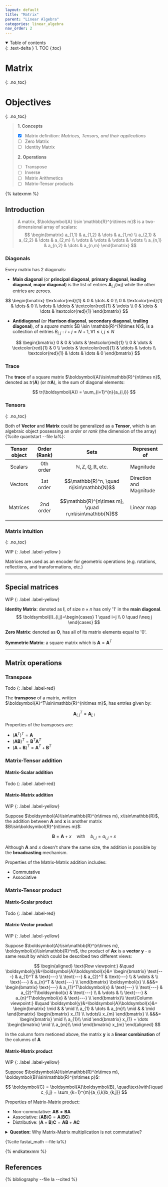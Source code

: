 ```yaml
---
layout: default
title: "Matrix"
parent: "Linear Algebra"
categories: linear_algebra
nav_order: 2
---
```

<details open markdown="block">
  <summary>
    Table of contents
  </summary>
  {: .text-delta }
1. TOC
{:toc}
</details>

# Matrix
{: .no_toc}

# Objectives
{: .no_toc}

> **1. Concepts**
>
> - [x] Matrix definition:&nbsp;*Matrices, Tensors, and their applications*
> - [ ] Zero Matrix
> - [ ] Identity Matrix
>
> **2. Operations**
>
> - [ ] Transpose
> - [ ] Inverse
> - [ ] Matrix Arithmetics
> - [ ] Matrix-Tensor products

{% katexmm %}

## Introduction

> A matrix, $\boldsymbol{A} \isin \mathbb{R}^{n\times m}$ is a two-dimensional array of scalars:
> $$
    \begin{bmatrix}
      a_{1,1} & a_{1,2} & \dots & a_{1,m} \\
      a_{2,1} & a_{2,2} & \dots & a_{2,m} \\
      \vdots  & \vdots  & \vdots & \vdots \\
      a_{n,1} & a_{n,2} & \dots & a_{n,m}
    \end{bmatrix} $$

### Diagonals

Every matrix has 2 diagonals:

- **Main diagonal** (or **principal diagonal**, **primary diagonal**, **leading diagonal**, **major diagonal**) is the list of entries $\boldsymbol{A}_{i,j}\left(\text{i=j}\right)$ while the other entries are zeroes.

$$
\begin{bmatrix}
  \textcolor{red}{1} & 0 & \dots & 0 \\
  0 & \textcolor{red}{1} & \dots & 0 \\
  \vdots & \ddots & \textcolor{red}{1} & \vdots \\
  0 & \dots & \dots & \textcolor{red}{1}
\end{bmatrix}
$$

- **Antidiagonal** (or **Harrison diagonal**, **secondary diagonal**, **trailing diagonal**), of a *square matrix* $B \isin \mathbb{R}^{N\times N}$, is a collection of entries $B_{i,j}: i+j=N+1, \forall 1\leq i,j\leq N$

$$
\begin{bmatrix}
  0 & 0 & \dots & \textcolor{red}{1} \\
  0 & \dots & \textcolor{red}{1} & 0 \\
  \vdots & \textcolor{red}{1} & \ddots & \vdots \\
  \textcolor{red}{1} & \dots & \dots & 0
\end{bmatrix}
$$

### Trace

The **trace** of a square matrix $\boldsymbol{A}\isin\mathbb{R}^{n\times n}$, denoted as $tr(\boldsymbol{A})$ (or $tr\boldsymbol{A}$), is the sum of diagonal elements:

$$
tr(\boldsymbol{A}) = \sum_{i=1}^{n}{a_{i,i}}
$$

### Tensors
{: .no_toc}

Both of **Vector** and **Matrix** could be generalized as a **Tensor**, which is an algebraic object possessing an *order* or *rank* (the dimension of the array) {%cite quantstart --file la%}:

| Tensor object | Order (Rank) | Sets         | Represent of |
|:-------------:|:------------:|:------------:|--------------|
| Scalars| 0th order| $$\mathbb{N}, \mathbb{Z}, \mathbb{Q},\mathbb{R},\text{etc.}$$| Magnitude|
| Vectors| 1st order| $$\mathbb{R}^n, \quad n\isin\mathbb{N}$$| Direction and Magnitude|
| Matrices| 2nd order| $$\mathbb{R}^{n\times m}, \quad n,m\isin\mathbb{N}$$| Linear map|

### Matrix intuition
{: .no_toc}

WIP
{: .label .label-yellow }

Matrices are used as an encoder for geometric operations (e.g. rotations, reflections, and transformations, etc.)

------------

## Special matrices

WIP
{: .label .label-yellow}

**Identity Matrix**: denoted as $\boldsymbol{I}$, of size $n\times n$ has only '1' in the **main diagonal**.
$$
\boldsymbol{I}_{i,j}=\begin{cases}
1 \quad i=j \\
0 \quad i\neq j
\end{cases}
$$

**Zero Matrix**: denoted as $\boldsymbol{O}$, has all of its matrix elements equal to '0'.

**Symmetric Matrix**: a square matrix which is $\boldsymbol{A} = \boldsymbol{A}^T$

------------

## Matrix operations

### Transpose

Todo
{: .label .label-red}

The **transpose** of a matrix, written $\boldsymbol{A}^T\isin\mathbb{R}^{n\times m}$, has entries given by:

$$
\boldsymbol{A}^T_{i,j} = \boldsymbol{A}_{j,i}
$$

Properties of the transposes are:

- $\left(\boldsymbol{A}^T\right)^T = \boldsymbol{A}$
- $(\boldsymbol{A}\boldsymbol{B})^T = \boldsymbol{B}^T\boldsymbol{A}^T$
- $(\boldsymbol{A} + \boldsymbol{B})^T = \boldsymbol{A}^T + \boldsymbol{B}^T$

### Matrix-Tensor addition

#### Matrix-Scalar addition

Todo
{: .label .label-red}

#### Matrix-Matrix addition

WIP
{: .label .label-yellow}

Suppose $\boldsymbol{A}\isin\mathbb{R}^{n\times m}, x\isin\mathbb{R}$, the addition between $\boldsymbol{A}$ and $\boldsymbol{x}$ is another matrix $B\isin\boldsymbol{R}^{n\times m}$:

$$
\boldsymbol{B} = \boldsymbol{A} + x \quad \text{with}\quad b_{i,j} = a_{i,j} + x
$$

Although $\boldsymbol{A}$ and $x$ doesn't share the same size, the addition is possible by the **broadcasting** mechanism.

Properties of the Matrix-Matrix addition includes:

- Commutative
- Associative

### Matrix-Tensor product

#### Matrix-Scalar product

Todo
{: .label .label-red}

#### Matrix-Vector product

WIP
{: .label .label-yellow}

Suppose $\boldsymbol{A}\isin\mathbb{R}^{n\times m}, \boldsymbol{x}\isin\mathbb{R}^m$, the product of $\boldsymbol{A}\boldsymbol{x}$ is a **vector** $\boldsymbol{y}$ - a same result by which could be described two different views:

$$
\begin{aligned}
  \text{Row viewpoint:} &\quad
  \boldsymbol{y}&=\boldsymbol{A}\boldsymbol{x}&=
    \begin{bmatrix}
      \text{---} & a_{1}^T & \text{---} \\
      \text{---} & a_{2}^T & \text{---} \\
      & \vdots & \\
      \text{---} & a_{n}^T & \text{---} \\
    \end{bmatrix}
  \boldsymbol{x} \\
  &&&=
    \begin{bmatrix}
      \text{---} & a_{1}^T\boldsymbol{x} & \text{---} \\
      \text{---} & a_{2}^T\boldsymbol{x} & \text{---} \\
      & \vdots & \\
      \text{---} & a_{n}^T\boldsymbol{x} & \text{---} \\
    \end{bmatrix}\\
  \text{Column viewpoint:} &\quad
  \boldsymbol{y}&=\boldsymbol{A}\boldsymbol{x}&=
    \begin{bmatrix}
      \mid  &  & \mid \\
      a_{1} & \dots & a_{m}\\
      \mid  &  & \mid
    \end{bmatrix}
    \begin{bmatrix}
        x_{1} \\
        \vdots\\
        x_{m}
    \end{bmatrix} \\ &&&=
    \begin{bmatrix}
      \mid \\
      a_{1}\\
      \mid
    \end{bmatrix} x_{1} +
    \dots
    \begin{bmatrix}
      \mid \\
      a_{m}\\
      \mid
    \end{bmatrix} x_{m}
\end{aligned}
$$

In the column form metioned above, the matrix $\boldsymbol{y}$ is a **linear combination** of the columns of $\boldsymbol{A}$  

#### Matrix-Matrix product

WIP
{: .label .label-yellow}

Suppose $\boldsymbol{A}\isin\mathbb{R}^{n\times m}, \boldsymbol{B}\isin\mathbb{R}^{m\times p}$:

$$
\boldsymbol{C} = \boldsymbol{A}\boldsymbol{B}, \quad\text{with}\quad c_{i,j} = \sum_{k=1}^{m}{a_{i,k}b_{k,j}}
$$

Properties of Matrix-Matrix product:

- Non-commutative: $\boldsymbol{A}\boldsymbol{B} \neq \boldsymbol{B}\boldsymbol{A}$
- Associative: $(\boldsymbol{A}\boldsymbol{B})\boldsymbol{C} = \boldsymbol{A}(\boldsymbol{B}\boldsymbol{C})$
- Distributive: $(\boldsymbol{A}+\boldsymbol{B})\boldsymbol{C} = \boldsymbol{A}\boldsymbol{B} + \boldsymbol{A}\boldsymbol{C}$

<details>
<summary><b>Question:</b> Why Matrix-Matrix multiplication is not commutative?</summary>

<br/>
<u><b>Answer:</b></u>
<br/>

<p>
As aforementioned, Matrices represent <b>linear map</b> functions between two vector spaces. The idea is similar to the composition between functions, which is also not commutative:
</p>

$$f\circ g \neq g \circ f$$

{%cite quantstart --file la%}
</details>

{%cite fastai_math --file la%}

{% endkatexmm %}

## References

{% bibliography --file la --cited %}

